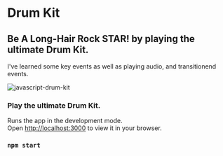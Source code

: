 # Drum Kit

## Be A Long-Hair Rock STAR! by playing the ultimate Drum Kit.

I've learned some key events as well as playing audio, and transitionend events.

![javascript-drum-kit](<![javascript-drum-kit](https://user-images.githubusercontent.com/64751892/171516221-8093940f-5652-42e2-a834-35edfdeb9660.gif)>)

### Play the ultimate Drum Kit.

Runs the app in the development mode.\
Open [http://localhost:3000](http://localhost:3000) to view it in your browser.

### `npm start`

